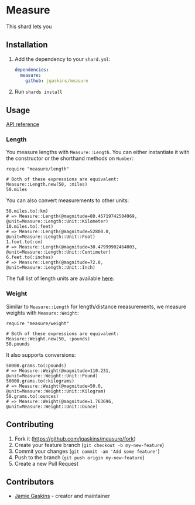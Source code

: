 # Measure

This shard lets you 

## Installation

1. Add the dependency to your `shard.yml`:

   ```yaml
   dependencies:
     measure:
       github: jgaskins/measure
   ```

2. Run `shards install`

## Usage

[API reference](https://jgaskins.dev/measure)

### Length

You measure lengths with `Measure::Length`. You can either instantiate it with the constructor or the shorthand methods on `Number`:

```crystal
require "measure/length"

# Both of these expressions are equivalent:
Measure::Length.new(50, :miles)
50.miles
```

You can also convert measurements to other units:

```crystal
50.miles.to(:km)
# => Measure::Length(@magnitude=80.46719742504969, @unit=Measure::Length::Unit::Kilometer)
10.miles.to(:feet)
# => Measure::Length(@magnitude=52800.0, @unit=Measure::Length::Unit::Foot)
1.foot.to(:cm)
# => Measure::Length(@magnitude=30.47999902464003, @unit=Measure::Length::Unit::Centimeter)
6.feet.to(:inches)
# => Measure::Length(@magnitude=72.0, @unit=Measure::Length::Unit::Inch)
```

The full list of length units are available [here](https://jgaskins.dev/measure/Measure/Length/Unit.html).

### Weight

Similar to `Measure::Length` for length/distance measurements, we measure weights with `Measure::Weight`:

```crystal
require "measure/weight"

# Both of these expressions are equivalent:
Measure::Weight.new(50, :pounds)
50.pounds
```

It also supports conversions:

```crystal
50000.grams.to(:pounds)
# => Measure::Weight(@magnitude=110.231, @unit=Measure::Weight::Unit::Pound)
50000.grams.to(:kilograms)
# => Measure::Weight(@magnitude=50.0, @unit=Measure::Weight::Unit::Kilogram)
50.grams.to(:ounces)
# => Measure::Weight(@magnitude=1.763696, @unit=Measure::Weight::Unit::Ounce)

```

## Contributing

1. Fork it (<https://github.com/jgaskins/measure/fork>)
2. Create your feature branch (`git checkout -b my-new-feature`)
3. Commit your changes (`git commit -am 'Add some feature'`)
4. Push to the branch (`git push origin my-new-feature`)
5. Create a new Pull Request

## Contributors

- [Jamie Gaskins](https://github.com/jgaskins) - creator and maintainer
